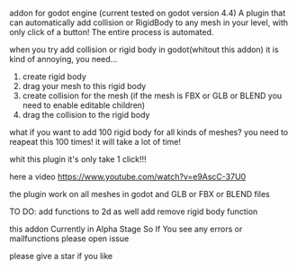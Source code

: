 addon for godot engine (current tested on godot version 4.4) 
A plugin that can automatically add collision or RigidBody to any mesh in your level,
with only click of a button! The entire process is automated. 



when you try add collision or rigid body in godot(whitout this addon) it is kind of annoying, you need...
1. create rigid body
2. drag your mesh to this rigid body
3. create collision for the mesh (if the mesh is FBX or GLB or BLEND you need to enable editable children)
4. drag the collision to the rigid body

what if you want to add 100 rigid body for all kinds of meshes? you need to reapeat this 100 times!
it will take a lot of time!


whit this plugin it's only take 1 click!!!

here a video
https://www.youtube.com/watch?v=e9AscC-37U0

the plugin work on all meshes in godot and  GLB or FBX or BLEND files

TO DO:
	add functions to 2d as well
	add remove rigid body function
	
this addon Currently in Alpha Stage So If You see any errors or mailfunctions please open issue

please give a star if you like
